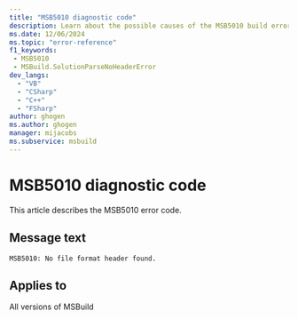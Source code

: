 ```yaml
---
title: "MSB5010 diagnostic code"
description: Learn about the possible causes of the MSB5010 build error, and get troubleshooting tips.
ms.date: 12/06/2024
ms.topic: "error-reference"
f1_keywords:
 - MSB5010
 - MSBuild.SolutionParseNoHeaderError
dev_langs:
  - "VB"
  - "CSharp"
  - "C++"
  - "FSharp"
author: ghogen
ms.author: ghogen
manager: mijacobs
ms.subservice: msbuild
---
```


# MSB5010 diagnostic code

<!-- :::ErrorDefinitionDescription::: -->
<!-- :::editable-content name="introDescription"::: -->
This article describes the MSB5010 error code.
<!-- :::editable-content-end::: -->

## Message text

`MSB5010: No file format header found.`

<!-- :::editable-content name="postOutputDescription"::: -->
<!--
{StrBegin="MSB5010: "}UE: The solution filename is provided separately to loggers.
-->
<!-- :::editable-content-end::: -->
<!-- :::ErrorDefinitionDescription-end::: -->

## Applies to

All versions of MSBuild
